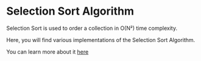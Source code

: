 # Selection Sort Algorithm

Selection Sort is used to order a collection in O(N²) time complexity.

Here, you will find various implementations of the Selection Sort Algorithm.

You can learn more about it [here](https://axelvaz.notion.site/Selection-Sort-7922fb8534b24766ad9529b5c7508f14?pvs=4)